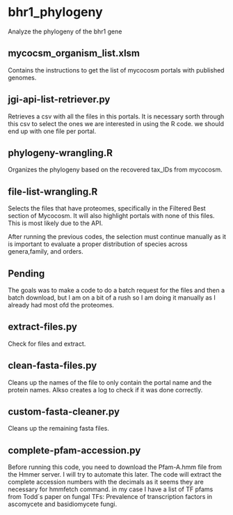 # bhr1_phylogeny
Analyze the phylogeny of the bhr1 gene

## mycocsm_organism_list.xlsm
Contains the instructions to get the list of mycocosm portals with published genomes.

## jgi-api-list-retriever.py
Retrieves a csv with all the files in this portals. It is necessary sorth through this csv to select the ones we are interested in using the R code. we should end up with one file per portal.

## phylogeny-wrangling.R
Organizes the phylogeny based on the recovered tax_IDs from mycocosm.

## file-list-wrangling.R
Selects the files that have proteomes, specifically in the Filtered Best section of Mycocosm. It will also highlight portals with none of this files. This is most likely due to the API.

After running the previous codes, the selection must continue manually as it is important to evaluate a proper distribution of species across genera,family, and orders.

## Pending
The goals was to make a code to do a batch request for the files and then a batch download, but I am on a bit of a rush so I am doing it manually as I already had most ofd the proteomes.

## extract-files.py
Check for files and extract.

## clean-fasta-files.py
Cleans up the names of the file to only contain the portal name and the protein names. Alkso creates a log to check if it was done correctly.

## custom-fasta-cleaner.py
Cleans up the remaining fasta files.

## complete-pfam-accession.py
Before running this code, you need to download the Pfam-A.hmm file from the Hmmer server. I will try to automate this later. The code will extract the complete accession numbers with the decimals as it seems they are necessary for hmmfetch command. in my case I have a list of TF pfams from Todd´s paper on fungal TFs: Prevalence of transcription factors in ascomycete and basidiomycete fungi. 